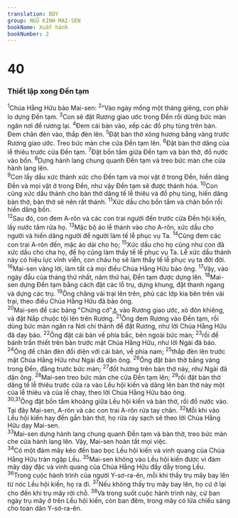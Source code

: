 ```yaml
---
translation: BDY
group: NGŨ KINH MAI-SEN
bookName: Xuất hành 
bookNumber: 2
---
```


<div class="title"><h1>40</h1><h3>Thiết lập xong Đền tạm</h3></div>
<span class="verse xu_40_1"><sup>1</sup>Chúa Hằng Hữu bảo Mai-sen: </span>
<span class="verse xu_40_2"><sup>2</sup>“Vào ngày mồng một tháng giêng, con phải lo dựng Đền tạm. </span>
<span class="verse xu_40_3"><sup>3</sup>Con sẽ đặt Rương giao ước trong Đền rồi dùng bức màn ngăn nơi để rương lại. </span>
<span class="verse xu_40_4"><sup>4</sup>Đem cái bàn vào, xếp các đồ phụ tùng trên bàn. Đem chân đèn vào, thắp đèn lên. </span>
<span class="verse xu_40_5"><sup>5</sup>Đặt bàn thờ xông hương bằng vàng trước Rương giao ước. Treo bức màn che cửa Đền tạm lên. </span>
<span class="verse xu_40_6"><sup>6</sup>Đặt bàn thờ dâng của lễ thiêu trước cửa Đền tạm. </span>
<span class="verse xu_40_7"><sup>7</sup>Đặt bồn tắm giữa Đền tạm và bàn thờ, đổ nước vào bồn. </span>
<span class="verse xu_40_8"><sup>8</sup>Dựng hành lang chung quanh Đền tạm và treo bức màn che cửa hành lang lên.<br/></span>
<span class="verse xu_40_9"><sup>9</sup>Con lấy dầu xức thánh xức cho Đền tạm và mọi vật ở trong Đền, hiến dâng Đền và mọi vật ở trong Đền, như vậy Đền tạm sẽ được thánh hóa. </span>
<span class="verse xu_40_10"><sup>10</sup>Con cũng xức dầu thánh cho bàn thờ dâng tế lễ thiêu và đồ phụ tùng, hiến dâng bàn thờ, bàn thờ sẽ nên rất thánh. </span>
<span class="verse xu_40_11"><sup>11</sup>Xức dầu cho bồn tắm và chân bồn rồi hiến dâng bồn.<br/></span>
<span class="verse xu_40_12"><sup>12</sup>Sau đó, con đem A-rôn và các con trai người đến trước cửa Đền hội kiến, lấy nước tắm rửa họ. </span>
<span class="verse xu_40_13"><sup>13</sup>Mặc bộ áo lễ thánh vào cho A-rôn, xức dầu cho người và hiến dâng người để người làm tế lễ phục vụ Ta. </span>
<span class="verse xu_40_14"><sup>14</sup>Cũng đem các con trai A-rôn đến, mặc áo dài cho họ; </span>
<span class="verse xu_40_15"><sup>15</sup>Xức dầu cho họ cũng như con đã xức dầu cho cha họ, để họ cũng làm thầy tế lễ phục vụ Ta. Lễ xức dầu thánh này có hiệu lực vĩnh viễn, con cháu họ sẽ làm thầy tế lễ phục vụ ta đời đời.<br/></span>
<span class="verse xu_40_16"><sup>16</sup>Mai-sen vâng lời, làm tất cả mọi điều Chúa Hằng Hữu bảo ông. </span>
<span class="verse xu_40_17"><sup>17</sup>Vậy, vào ngày đầu của tháng thứ nhất, năm thứ hai, Đền tạm được dựng lên. </span>
<span class="verse xu_40_18"><sup>18</sup>Mai-sen dựng Đền tạm bằng cách đặt các lỗ trụ, dựng khung, đặt thanh ngang và dựng các trụ. </span>
<span class="verse xu_40_19"><sup>19</sup>Ông chăng vải trại lên trên, phủ các lớp kia bên trên vải trại, theo điều Chúa Hằng Hữu đã bảo ông.<br/></span>
<span class="verse xu_40_20"><sup>20</sup>Mai-sen để các bảng &#34;Chứng cớ&#34;<a href="#" data-toggle="tooltip" data-placement="bottom" title="hai bảng đá trên đó có khắc các luật lệ của Chúa Hằng Hữu">⚓</a> vào Rương giao ước, xỏ đòn khiêng, và đặt Nắp chuộc tội lên trên Rương. </span>
<span class="verse xu_40_21"><sup>21</sup>Ông đem Rương vào Đền tạm, rồi dùng bức màn ngăn ra Nơi chí thánh để đặt Rương, như lời Chúa Hằng Hữu đã dạy bảo. </span>
<span class="verse xu_40_22"><sup>22</sup>Ông đặt cái bàn về phía bắc, bên ngoài bức màn; </span>
<span class="verse xu_40_23"><sup>23</sup>rồi để bánh trần thiết trên bàn trước mặt Chúa Hằng Hữu, như lời Ngài đã bảo. </span>
<span class="verse xu_40_24"><sup>24</sup>Ông để chân đèn đối diện với cái bàn, về phía nam; </span>
<span class="verse xu_40_25"><sup>25</sup>thắp đèn lên trước mặt Chúa Hằng Hữu như Ngài đã dặn ông. </span>
<span class="verse xu_40_26"><sup>26</sup>Ông đặt bàn thờ bằng vàng trong Đền, đằng trước bức màn; </span>
<span class="verse xu_40_27"><sup>27</sup>đốt hương trên bàn thờ này, như Ngài đã dặn ông. </span>
<span class="verse xu_40_28"><sup>28</sup>Mai-sen treo bức màn che cửa Đền tạm lên; </span>
<span class="verse xu_40_29"><sup>29</sup>rồi đặt bàn thờ dâng tế lễ thiêu trước cửa ra vào Lều hội kiến và dâng lên bàn thờ này một của lễ thiêu và của lễ chay, theo lời Chúa Hằng Hữu bảo ông.<br/></span>
<span class="verse xu_40_30 xu_40_31"><sup>30,31</sup>Ông đặt bồn tắm khoảng giữa Lều hội kiến và bàn thờ, rồi đổ nước vào. Tại đây Mai-sen, A-rôn và các con trai A-rôn rửa tay chân. </span>
<span class="verse xu_40_32"><sup>32</sup>Mỗi khi vào Lều hội kiến hay đến gần bàn thờ, họ rửa ráy sạch sẽ theo lời Chúa Hằng Hữu dạy Mai-sen.<br/></span>
<span class="verse xu_40_33"><sup>33</sup>Mai-sen dựng hành lang chung quanh Đền tạm và bàn thờ, treo bức màn che cửa hành lang lên. Vậy, Mai-sen hoàn tất mọi việc.<br/></span>
<span class="verse xu_40_34"><sup>34</sup>Có một đám mây kéo đến bao bọc Lều hội kiến và vinh quang của Chúa Hằng Hữu tràn ngập Lều. </span>
<span class="verse xu_40_35"><sup>35</sup>Mai-sen không vào Lều hội kiến được vì đám mây dày đặc và vinh quang của Chúa Hằng Hữu đầy dẫy trong Lều.<br/></span>
<span class="verse xu_40_36"><sup>36</sup>Trong cuộc hành trình của người Y-sơ-ra-ên, mỗi khi thấy trụ mây bay lên từ nóc Lều hội kiến, họ ra đi. </span>
<span class="verse xu_40_37"><sup>37</sup>Nếu không thấy trụ mây bay lên, họ cứ ở lại cho đến khi trụ mây rời chỗ. </span>
<span class="verse xu_40_38"><sup>38</sup>Và trong suốt cuộc hành trình này, cứ ban ngày trụ mây ở trên Lều hội kiến, còn ban đêm, trong mây có lửa chiếu sáng cho toàn dân Y-sơ-ra-ên.</span>
